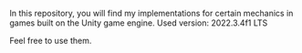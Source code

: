 In this repository, you will find my implementations for certain mechanics in games built on the Unity game engine. Used version: 2022.3.4f1 LTS

Feel free to use them.
